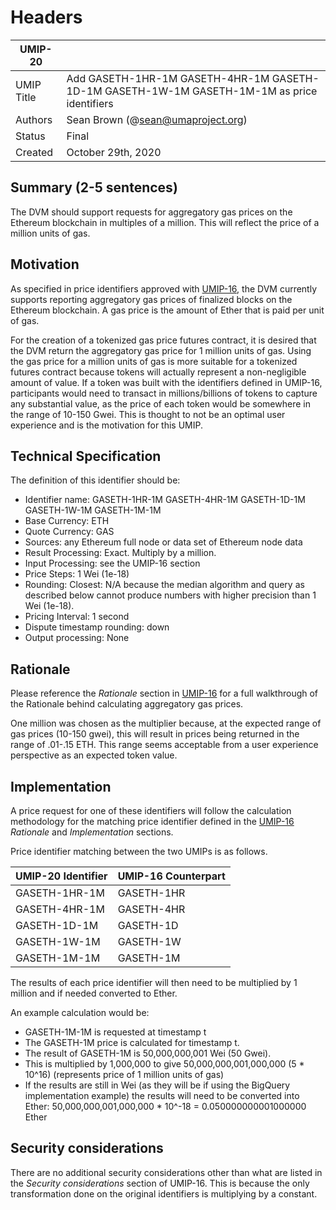 # Headers
| UMIP-20     |                                                                                                                                          |
|------------|------------------------------------------------------------------------------------------------------------------------------------------|
| UMIP Title | Add GASETH-1HR-1M GASETH-4HR-1M GASETH-1D-1M GASETH-1W-1M GASETH-1M-1M as price identifiers                                                                                                 |
| Authors    | Sean Brown (@sean@umaproject.org)
| Status     | Final                                                                                                                                    |
| Created    | October 29th, 2020                                                                                                                           |

## Summary (2-5 sentences)
The DVM should support requests for aggregatory gas prices on the Ethereum blockchain in multiples of a million. This will reflect the price of a million units of gas.

## Motivation
As specified in price identifiers approved with [UMIP-16](https://github.com/UMAprotocol/UMIPs/blob/master/UMIPs/umip-16.md), the DVM currently supports reporting aggregatory gas prices of finalized blocks on the Ethereum blockchain. A gas price is the amount of Ether that is paid per unit of gas. 

For the creation of a tokenized gas price futures contract, it is desired that the DVM return the aggregatory gas price for 1 million units of gas. Using the gas price for a million units of gas is more suitable for a tokenized futures contract because tokens will actually represent a non-negligible amount of value. If a token was built with the identifiers defined in UMIP-16, participants would need to transact in millions/billions of tokens to capture any substantial value, as the price of each token would be somewhere in the range of 10-150 Gwei. This is thought to not be an optimal user experience and is the motivation for this UMIP.

## Technical Specification

The definition of this identifier should be:
- Identifier name: GASETH-1HR-1M GASETH-4HR-1M GASETH-1D-1M GASETH-1W-1M GASETH-1M-1M 
- Base Currency: ETH
- Quote Currency: GAS
- Sources: any Ethereum full node or data set of Ethereum node data
- Result Processing: Exact. Multiply by a million.
- Input Processing: see the UMIP-16  section
- Price Steps: 1 Wei (1e-18)
- Rounding: Closest: N/A because the median algorithm and query as described below cannot produce numbers with higher precision than 1 Wei (1e-18).
- Pricing Interval: 1 second
- Dispute timestamp rounding: down
- Output processing: None

## Rationale

Please reference the *Rationale* section in [UMIP-16](https://github.com/UMAprotocol/UMIPs/blob/master/UMIPs/umip-16.md) for a full walkthrough of the Rationale behind calculating aggregatory gas prices.

One million was chosen as the multiplier because, at the expected range of gas prices (10-150 gwei), this will result in prices being returned in the range of .01-.15 ETH. This range seems acceptable from a user experience perspective as an expected token value.

## Implementation

A price request for one of these identifiers will follow the calculation methodology for the matching price identifier defined in the [UMIP-16](https://github.com/UMAprotocol/UMIPs/blob/master/UMIPs/umip-16.md) *Rationale* and *Implementation* sections.

Price identifier matching between the two UMIPs is as follows.

| UMIP-20 Identifier |  UMIP-16 Counterpart |
|------------|------------------------------------------------------------------------------------------------------------------------------------------|
| GASETH-1HR-1M | GASETH-1HR |
| GASETH-4HR-1M | GASETH-4HR |
| GASETH-1D-1M | GASETH-1D |
| GASETH-1W-1M | GASETH-1W |
| GASETH-1M-1M | GASETH-1M |

The results of each price identifier will then need to be multiplied by 1 million and if needed converted to Ether.

An example calculation would be:
- GASETH-1M-1M is requested at timestamp t
- The GASETH-1M price is calculated for timestamp t.
- The result of GASETH-1M is 50,000,000,001 Wei (50 Gwei).
- This is multiplied by 1,000,000 to give 50,000,000,001,000,000 (5 * 10^16) (represents price of 1 million units of gas)
- If the results are still in Wei (as they will be if using the BigQuery implementation example) the results will need to be converted into Ether: 50,000,000,001,000,000 * 10^-18 = 0.050000000001000000 Ether

## Security considerations

There are no additional security considerations other than what are listed in the *Security considerations* section of UMIP-16. This is because the only transformation done on the original identifiers is multiplying by a constant.